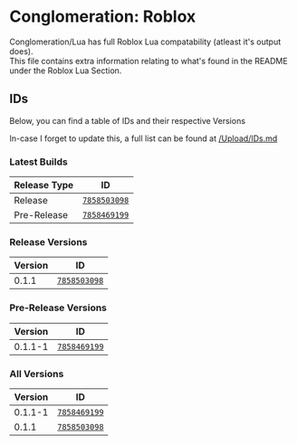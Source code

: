 # Conglomeration: Roblox

Conglomeration/Lua has full Roblox Lua compatability (atleast it's output does).<br/>
This file contains extra information relating to what's found in the README under the Roblox Lua Section.

## IDs

Below, you can find a table of IDs and their respective Versions

In-case I forget to update this, a full list can be found at [/Upload/IDs.md](/Upload/IDs.md)

<!-- The below was generated using the Conglomeration -> Lua -> Upload Tool licensed under the MIT License. -->

### Latest Builds

| Release Type | ID                                                         |
| ------------ | ---------------------------------------------------------- |
| Release      | [`7858503098`](https://www.roblox.com/library/7858503098/) |
| Pre-Release  | [`7858469199`](https://www.roblox.com/library/7858469199/) |

### Release Versions

| Version | ID                                                         |
| ------- | ---------------------------------------------------------- |
| 0.1.1   | [`7858503098`](https://www.roblox.com/library/7858503098/) |

### Pre-Release Versions

| Version | ID                                                         |
| ------- | ---------------------------------------------------------- |
| 0.1.1-1 | [`7858469199`](https://www.roblox.com/library/7858469199/) |

### All Versions

| Version | ID                                                         |
| ------- | ---------------------------------------------------------- |
| 0.1.1-1 | [`7858469199`](https://www.roblox.com/library/7858469199/) |
| 0.1.1   | [`7858503098`](https://www.roblox.com/library/7858503098/) |
